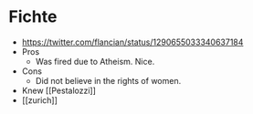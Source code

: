 # Fichte
- https://twitter.com/flancian/status/1290655033340637184
- Pros
    - Was fired due to Atheism. Nice.
- Cons
    - Did not believe in the rights of women.
- Knew [[Pestalozzi]]
- [[zurich]]
